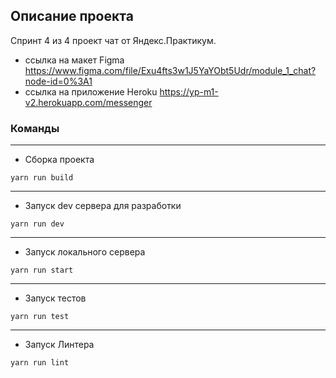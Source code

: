  
## Описание проекта 
Спринт 4 из 4 проект чат от Яндекс.Практикум. 

- ссылка на макет Figma https://www.figma.com/file/Exu4fts3w1J5YaYObt5Udr/module_1_chat?node-id=0%3A1 
- ссылка на приложение Heroku https://yp-m1-v2.herokuapp.com/messenger

### Команды 
-----
- Сборка проекта 

```
yarn run build
```
-------------
- Запуск dev сервера для разработки 

```
yarn run dev
```
-------------------
- Запуск локального сервера 

```
yarn run start
```

-------------------
- Запуск тестов

```
yarn run test
```

-------------------
- Запуск Линтера 

```
yarn run lint
```